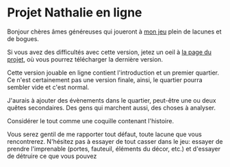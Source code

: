 # Projet Nathalie en ligne

Bonjour chères âmes généreuses qui joueront à [mon jeu](https://iplayif.com/?story=https://www.antoinesweeney.com/Nathalie.z5) plein de lacunes et de bogues.

Si vous avez des difficultés avec cette version, jetez un oeil à [la page du projet](https://github.com/Sweeney97/Projet_Nathalie), où vous pourrez télécharger la dernière version.

Cette version jouable en ligne contient l'introduction et un premier quartier.
Ce n'est certainement pas une version finale, ainsi, le quartier pourra sembler vide et c'est normal.

J'aurais à ajouter des évènements dans le quartier, peut-être une ou deux quêtes secondaires.
Des gens qui marchent aussi, des choses à analyser.

Considérer le tout comme une coquille contenant l'histoire.

Vous serez gentil de me rapporter tout défaut, toute lacune que vous rencontrerez.
N'hésitez pas à essayer de tout casser dans le jeu: essayer de prendre l'imprenable (portes, fauteuil, éléments du décor, etc.) et d'essayer de détruire ce que vous pouvez

